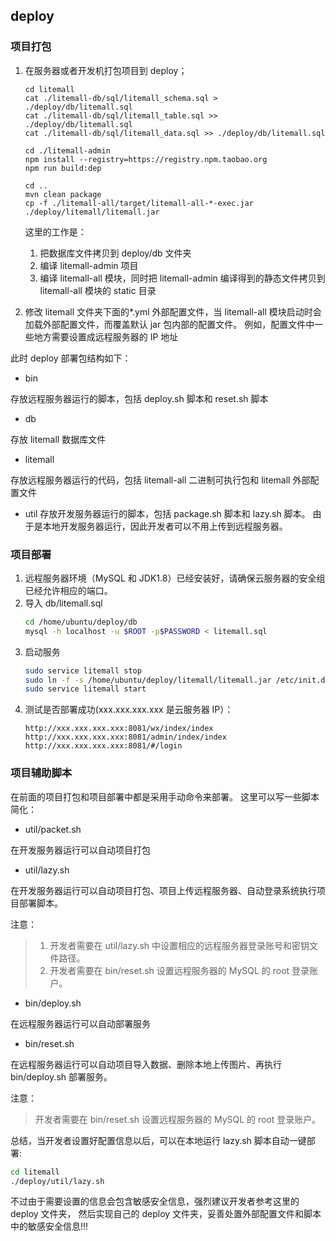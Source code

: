 ## deploy

### 项目打包

1. 在服务器或者开发机打包项目到 deploy；

   ```
   cd litemall
   cat ./litemall-db/sql/litemall_schema.sql > ./deploy/db/litemall.sql
   cat ./litemall-db/sql/litemall_table.sql >> ./deploy/db/litemall.sql
   cat ./litemall-db/sql/litemall_data.sql >> ./deploy/db/litemall.sql

   cd ./litemall-admin
   npm install --registry=https://registry.npm.taobao.org
   npm run build:dep

   cd ..
   mvn clean package
   cp -f ./litemall-all/target/litemall-all-*-exec.jar ./deploy/litemall/litemall.jar
   ```

   这里的工作是：

   1. 把数据库文件拷贝到 deploy/db 文件夹
   2. 编译 litemall-admin 项目
   3. 编译 litemall-all 模块，同时把 litemall-admin 编译得到的静态文件拷贝到
      litemall-all 模块的 static 目录

2. 修改 litemall 文件夹下面的\*.yml 外部配置文件，当 litemall-all 模块启动时会
   加载外部配置文件，而覆盖默认 jar 包内部的配置文件。
   例如，配置文件中一些地方需要设置成远程服务器的 IP 地址

此时 deploy 部署包结构如下：

- bin

存放远程服务器运行的脚本，包括 deploy.sh 脚本和 reset.sh 脚本

- db

存放 litemall 数据库文件

- litemall

存放远程服务器运行的代码，包括 litemall-all 二进制可执行包和 litemall 外部配置文件

- util
  存放开发服务器运行的脚本，包括 package.sh 脚本和 lazy.sh 脚本。
  由于是本地开发服务器运行，因此开发者可以不用上传到远程服务器。

### 项目部署

1. 远程服务器环境（MySQL 和 JDK1.8）已经安装好，请确保云服务器的安全组已经允许相应的端口。
2. 导入 db/litemall.sql
   ```bash
   cd /home/ubuntu/deploy/db
   mysql -h localhost -u $ROOT -p$PASSWORD < litemall.sql
   ```
3. 启动服务
   ```bash
   sudo service litemall stop
   sudo ln -f -s /home/ubuntu/deploy/litemall/litemall.jar /etc/init.d/litemall
   sudo service litemall start
   ```
4. 测试是否部署成功(xxx.xxx.xxx.xxx 是云服务器 IP）：
   ```
   http://xxx.xxx.xxx.xxx:8081/wx/index/index
   http://xxx.xxx.xxx.xxx:8081/admin/index/index
   http://xxx.xxx.xxx.xxx:8081/#/login
   ```

### 项目辅助脚本

在前面的项目打包和项目部署中都是采用手动命令来部署。
这里可以写一些脚本简化：

- util/packet.sh

在开发服务器运行可以自动项目打包

- util/lazy.sh

在开发服务器运行可以自动项目打包、项目上传远程服务器、自动登录系统执行项目部署脚本。

注意：

> 1. 开发者需要在 util/lazy.sh 中设置相应的远程服务器登录账号和密钥文件路径。
> 2. 开发者需要在 bin/reset.sh 设置远程服务器的 MySQL 的 root 登录账户。

- bin/deploy.sh

在远程服务器运行可以自动部署服务

- bin/reset.sh

在远程服务器运行可以自动项目导入数据、删除本地上传图片、再执行 bin/deploy.sh 部署服务。

注意：

> 开发者需要在 bin/reset.sh 设置远程服务器的 MySQL 的 root 登录账户。

总结，当开发者设置好配置信息以后，可以在本地运行 lazy.sh 脚本自动一键部署:

```bash
cd litemall
./deploy/util/lazy.sh
```

不过由于需要设置的信息会包含敏感安全信息，强烈建议开发者参考这里的 deploy 文件夹，
然后实现自己的 deploy 文件夹，妥善处置外部配置文件和脚本中的敏感安全信息!!!

